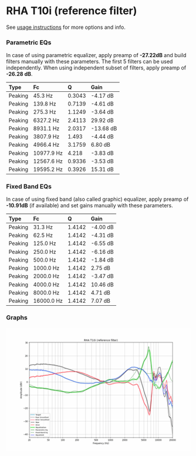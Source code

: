 # RHA T10i (reference filter)
See [usage instructions](https://github.com/jaakkopasanen/AutoEq#usage) for more options and info.

### Parametric EQs
In case of using parametric equalizer, apply preamp of **-27.22dB** and build filters manually
with these parameters. The first 5 filters can be used independently.
When using independent subset of filters, apply preamp of **-26.28 dB**.

| Type    | Fc         |      Q | Gain      |
|:--------|:-----------|:-------|:----------|
| Peaking | 45.3 Hz    | 0.3043 | -4.17 dB  |
| Peaking | 139.8 Hz   | 0.7139 | -4.61 dB  |
| Peaking | 275.3 Hz   | 1.1249 | -3.64 dB  |
| Peaking | 6327.2 Hz  | 2.4113 | 29.92 dB  |
| Peaking | 8931.1 Hz  | 2.0317 | -13.68 dB |
| Peaking | 3807.9 Hz  | 1.493  | -4.44 dB  |
| Peaking | 4966.4 Hz  | 3.1759 | 6.80 dB   |
| Peaking | 10977.9 Hz | 4.218  | -3.83 dB  |
| Peaking | 12567.6 Hz | 0.9336 | -3.53 dB  |
| Peaking | 19595.2 Hz | 0.3926 | 15.31 dB  |

### Fixed Band EQs
In case of using fixed band (also called graphic) equalizer, apply preamp of **-10.91dB**
(if available) and set gains manually with these parameters.

| Type    | Fc         |      Q | Gain     |
|:--------|:-----------|:-------|:---------|
| Peaking | 31.3 Hz    | 1.4142 | -4.00 dB |
| Peaking | 62.5 Hz    | 1.4142 | -4.31 dB |
| Peaking | 125.0 Hz   | 1.4142 | -6.55 dB |
| Peaking | 250.0 Hz   | 1.4142 | -6.16 dB |
| Peaking | 500.0 Hz   | 1.4142 | -1.84 dB |
| Peaking | 1000.0 Hz  | 1.4142 | 2.75 dB  |
| Peaking | 2000.0 Hz  | 1.4142 | -3.47 dB |
| Peaking | 4000.0 Hz  | 1.4142 | 10.46 dB |
| Peaking | 8000.0 Hz  | 1.4142 | 4.71 dB  |
| Peaking | 16000.0 Hz | 1.4142 | 7.07 dB  |

### Graphs
![](./RHA%20T10i%20(reference%20filter).png)